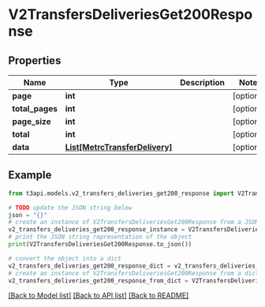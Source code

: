 # V2TransfersDeliveriesGet200Response


## Properties

Name | Type | Description | Notes
------------ | ------------- | ------------- | -------------
**page** | **int** |  | [optional] 
**total_pages** | **int** |  | [optional] 
**page_size** | **int** |  | [optional] 
**total** | **int** |  | [optional] 
**data** | [**List[MetrcTransferDelivery]**](MetrcTransferDelivery.md) |  | [optional] 

## Example

```python
from t3api.models.v2_transfers_deliveries_get200_response import V2TransfersDeliveriesGet200Response

# TODO update the JSON string below
json = "{}"
# create an instance of V2TransfersDeliveriesGet200Response from a JSON string
v2_transfers_deliveries_get200_response_instance = V2TransfersDeliveriesGet200Response.from_json(json)
# print the JSON string representation of the object
print(V2TransfersDeliveriesGet200Response.to_json())

# convert the object into a dict
v2_transfers_deliveries_get200_response_dict = v2_transfers_deliveries_get200_response_instance.to_dict()
# create an instance of V2TransfersDeliveriesGet200Response from a dict
v2_transfers_deliveries_get200_response_from_dict = V2TransfersDeliveriesGet200Response.from_dict(v2_transfers_deliveries_get200_response_dict)
```
[[Back to Model list]](../README.md#documentation-for-models) [[Back to API list]](../README.md#documentation-for-api-endpoints) [[Back to README]](../README.md)


